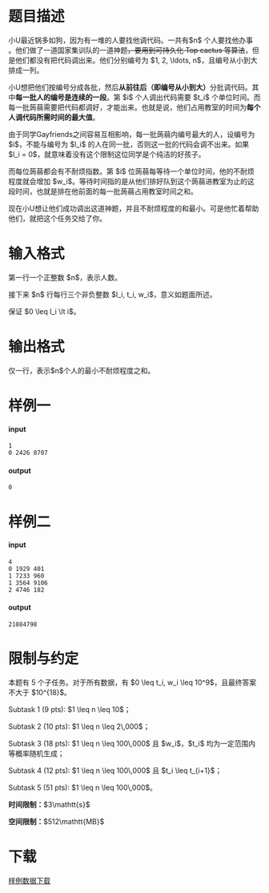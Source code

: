 # 题目描述

<p>小U最近锅多如狗，因为有一堆的人要找他调代码。一共有$n$ 个人要找他办事 。他们做了一道国家集训队的一道神题<del>，要用到可持久化 Top cactus 等算法</del>，但是他们都没有把代码调出来。他们分别编号为 $1, 2, \ldots, n$，且编号从小到大排成一列。</p>
<p>小U想把他们按编号分成各批，然后<strong>从前往后（即编号从小到大）</strong>分批调代码。其中<strong>每一批人的编号是连续的一段</strong>。第 $i$ 个人调出代码需要 $t_i$ 个单位时间。而每一批蒟蒻需要把代码都调好，才能出来。也就是说，他们占用教室的时间为<strong>每个人调代码所需时间的最大值</strong>。</p>
<p>由于同学Gayfriends之间容易互相影响，每一批蒟蒻内编号最大的人，设编号为 $i$，不能与编号为 $l_i$ 的人在同一批，否则这一批的代码会调不出来。如果 $l_i = 0$，就意味着没有这个限制这位同学是个纯洁的好孩子。</p>
<p>而每位蒟蒻都会有不耐烦指数。第 $i$ 位蒟蒻每等待一个单位时间，他的不耐烦程度就会增加 $w_i$。等待时间指的是从他们排好队到这个蒟蒻进教室为止的这段时间，也就是排在他前面的每一批蒟蒻占用教室时间之和。</p>
<p>现在小U想让他们成功调出这道神题，并且不耐烦程度的和最小。可是他忙着帮助他们，就把这个任务交给了你。</p>

# 输入格式


<p>第一行一个正整数 $n$，表示人数。</p>
<p>接下来 $n$ 行每行三个非负整数 $l_i, t_i, w_i​$，意义如题面所述。</p>
<p>保证 $0 \leq l_i \lt i$。</p>

# 输出格式


<p>仅一行，表示$n$个人的最小不耐烦程度之和。</p>

# 样例一


<h4>input</h4>
<pre><code>1
0 2426 8707</code></pre>
<h4>output</h4>
<pre><code>0</code></pre>

# 样例二


<h4>input</h4>
<pre><code>4
0 1929 401
1 7233 960
1 3564 9106
2 4746 182</code></pre>
<h4>output</h4>
<pre><code>21084798</code></pre>

# 限制与约定


<p>本题有 5 个子任务。对于所有数据，有 $0 \leq t_i, w_i \leq 10^9$，且最终答案不大于 $10^{18}$。</p>
<p>Subtask 1 (9 pts): $1 \leq n \leq 10$；  </p>
<p>Subtask 2 (10 pts): $1 \leq n \leq 2\,000$；  </p>
<p>Subtask 3 (18 pts): $1 \leq n \leq 100\,000$ 且 $w_i$，$t_i$ 均为一定范围内等概率随机生成；  </p>
<p>Subtask 4 (12 pts): $1 \leq n \leq 100\,000$ 且 $t_i \leq t_{i+1}$；</p>
<p>Subtask 5 (51 pts): $1 \leq n \leq 100\,000$。</p>
<p><strong>时间限制：</strong>$3\mathtt{s}$</p>
<p><strong>空间限制：</strong>$512\mathtt{MB}$</p>

# 下载


<p><a href="/download.php?type=problem&amp;id=430">样例数据下载</a></p>
